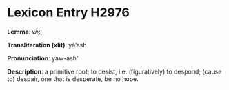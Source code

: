 # Lexicon Entry H2976

**Lemma**: יָאַשׁ

**Transliteration (xlit)**: yâʼash

**Pronunciation**: yaw-ash'

**Description**:
a primitive root; to desist, i.e. (figuratively) to despond; (cause to) despair, one that is desperate, be no hope.
